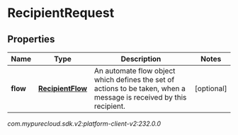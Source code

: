 # RecipientRequest


## Properties

| Name | Type | Description | Notes |
| ------------ | ------------- | ------------- | ------------- |
| **flow** | [**RecipientFlow**](RecipientFlow) | An automate flow object which defines the set of actions to be taken, when a message is received by this recipient. |  [optional] |




_com.mypurecloud.sdk.v2:platform-client-v2:232.0.0_
